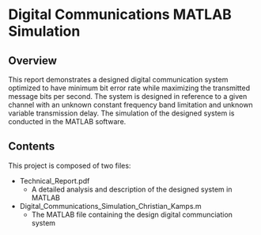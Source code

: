 <!-- Title -->
# Digital Communications MATLAB Simulation

<!-- Overview -->
## Overview
This report demonstrates a designed digital communication system optimized to have minimum bit error rate while maximizing the transmitted message bits per second. The system is designed in reference to a given channel with an unknown constant frequency band limitation and unknown variable transmission delay. The simulation of the
designed system is conducted in the MATLAB software.

<!-- Contents -->
## Contents
This project is composed of two files:
* Technical_Report.pdf 
  * A detailed analysis and description of the designed system in MATLAB
* Digital_Communications_Simulation_Christian_Kamps.m
  * The MATLAB file containing the design digital communciation system

